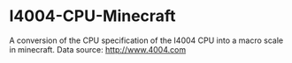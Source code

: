 # I4004-CPU-Minecraft

A conversion of the CPU specification of the I4004 CPU into a macro scale in minecraft.
Data source: http://www.4004.com